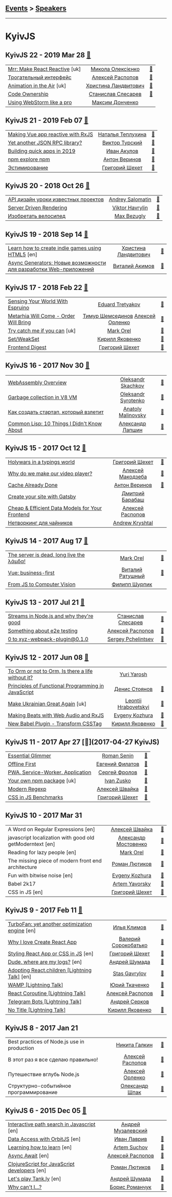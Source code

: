 ## [Events](../README.md) > [Speakers](../speakers.md)
---

# KyivJS

## KyivJS 22 - 2019 Mar 28 [:movie_camera:](https://www.youtube.com/playlist?list=PLxw9RJPDS60rZDoo9WrTddVtkKVhaxMDn)
| | | |
| --- | :---: | --- |
| [Mrr: Make React Reactive](https://www.youtube.com/watch?v=9Mv83tUvbxk) [uk] |  [Микола Олексієнко](../../speakers/Микола%20Олексієнко.md)  | [:notebook:](http://bit.ly/2WzMzbH)   |
| [Трогательный интерфейс](https://www.youtube.com/watch?v=9fg7yfUf9Kc)  |  [Алексей Распопов](../../speakers/Алексей%20Распопов.md)  | [:notebook:](https://alexeyraspopov.github.io/touchy-things/)   |
| [Animation in the Air](https://www.youtube.com/watch?v=Wqn_kmMpCGc) [uk] |  [Христина Ландвитович](../../speakers/Христина%20Ландвитович.md)  | [:notebook:](https://slides.com/cristinalandvytovych/animation/#/)   |
| [Code Ownership](https://www.youtube.com/watch?v=ICZsVKgbMe8)  |  [Станислав Слесарев](../../speakers/Станислав%20Слесарев.md)  | [:notebook:](https://drive.google.com/file/d/1FY05DEyt3qZAwYhk5m5ypHjPLTYks-OL/view)   |
| [Using WebStorm like a pro](https://www.youtube.com/watch?v=dxSQQufii3s)  |  [Максим Донченко](../../speakers/Максим%20Донченко.md)  |    |
## KyivJS 21 - 2019 Feb 07 [:movie_camera:](https://www.youtube.com/playlist?list=PLxw9RJPDS60riQwoR-WpcUuSqRVeGeSny)
| | | |
| --- | :---: | --- |
| [Making Vue app reactive with RxJS](https://www.youtube.com/watch?v=Ny1_s9OHg1M)  |  [Наталья Теплухина](../../speakers/Наталья%20Теплухина.md)  | [:notebook:](https://slides.com/superdiana/making-your-vue-app-reactive-with-rxjs#/)   |
| [Yet another JSON RPC library?](https://www.youtube.com/watch?v=84Y5n32tX5E)  |  [Виктор Турский](../../speakers/Виктор%20Турский.md)  | [:notebook:](https://docs.google.com/presentation/d/1bvlsG5nBEVwMGm7rBh4zmfrGDLUIjpv_t4rxFS2_uMw/edit)   |
| [Building quick apps in 2019](https://www.youtube.com/watch?v=kNpBcA5GrcU)  |  [Иван Акулов](../../speakers/Иван%20Акулов.md)  | [:notebook:](https://docs.google.com/presentation/d/1GAc1-lY-uqTnzoIN8lWeQpbaBG3zh_eolAHNwAfqE4U/edit)   |
| [npm explore npm](https://www.youtube.com/watch?v=RRAQXLaBCEk)  |  [Антон Веринов](../../speakers/Антон%20Веринов.md)  | [:notebook:](https://drive.google.com/file/d/1Jgej6L44BeaOofCqr5Kwr7kLxivrQDjk/view)   |
| [Эстимирование](https://www.youtube.com/watch?v=xu7cBk-STx4)  |  [Григорий Шехет](../../speakers/Григорий%20Шехет.md)  | [:notebook:](https://drive.google.com/file/d/1F-5hei901Z8m26F53gigWlkbjTdgejP7/view)   |
## KyivJS 20 - 2018 Oct 26 [:movie_camera:](https://www.youtube.com/playlist?list=PLxw9RJPDS60pAakpyewUFg7fV46A0bUAf)
| | | |
| --- | :---: | --- |
| [API дизайн уроки известных проектов](https://www.youtube.com/watch?v=xrpZZBphcPA)  |  [Andrey Salomatin](../../speakers/Andrey%20Salomatin.md)  | [:notebook:](https://www.slideshare.net/flpvsk/api-kievjs)   |
| [Server Driven Rendering](https://www.youtube.com/watch?v=my5xiCC-L8g)  |  [Viktor Havrylin](../../speakers/Viktor%20Havrylin.md)  | [:notebook:](https://drive.google.com/file/d/1FAwRWfzFoR5qsYXwCaXcetck5ZdW3hkh/view)   |
| [Изобретать велосипед](https://www.youtube.com/watch?v=IMbK2CiYtxo)  |  [Max Bezugly](../../speakers/Max%20Bezugly.md)  | [:notebook:](https://docs.google.com/presentation/d/1-QccDwhZhHi-i-TPkgxGltM906Hx63-0vVTBWBP-_Iw/edit)   |
## KyivJS 19 - 2018 Sep 14 [:movie_camera:](https://www.youtube.com/playlist?list=PLxw9RJPDS60qYg70D2fOMOmU5N-Ugxmk5)
| | | |
| --- | :---: | --- |
| [Learn how to create indie games using HTML5](https://www.youtube.com/watch?v=1KPX2a-bdZ0) [en] |  [Христина Ландвитович](../../speakers/Христина%20Ландвитович.md)  | [:notebook:](https://slides.com/cristinalandvytovych/gamedev#/)   |
| [Async Generators: Новые возможности для разработки Web-приложений](https://www.youtube.com/watch?v=nqmEfPQoG8w)  |  [Виталий Акимов](../../speakers/Виталий%20Акимов.md)  | [:notebook:](https://effectful.js.org/slides/async-gens-opportunities-kyiv/#/)   |
## KyivJS 17 - 2018 Feb 22 [:movie_camera:](https://www.youtube.com/playlist?list=PLxw9RJPDS60piISpypsYP2dl8J8Ft9CUJ)
| | | |
| --- | :---: | --- |
| [Sensing Your World With Espruino](https://youtu.be/sGK3FhAnAZk)  |  [Eduard Tretyakov](../../speakers/Eduard%20Tretyakov.md)  | [:notebook:](https://drive.google.com/file/d/17W_xc1JI2pVJgaXZVag0UeM9HFUO7gQa/view)   |
| [Metarhia Will Come - Order Will Bring](https://youtu.be/pFULDKyyqp8)  |  [Тимур Шемсединов](../../speakers/Тимур%20Шемсединов.md)  [Алексей Орленко](../../speakers/Алексей%20Орленко.md)  | [:notebook:](https://www.slideshare.net/tshemsedinov/metarhia-kievjs-22feb2018)   |
| [Try catch me if you can](https://youtu.be/GC-E8qIYchE) [uk] |  [Mark Orel](../../speakers/Mark%20Orel.md)  | [:notebook:](http://slides.com/markorel/try-catch#/)   |
| [Set&#x2F;WeakSet](https://youtu.be/Wfg-_ljqaTA)  |  [Кирилл Яковенко](../../speakers/Кирилл%20Яковенко.md)  | [:notebook:](https://drive.google.com/file/d/1DY4-P1p2fh-uLcfeGsHNmzlA48Ap-nmf/view)   |
| [Frontend Digest](https://youtu.be/1DsYgEPTUrA)  |  [Григорий Шехет](../../speakers/Григорий%20Шехет.md)  | [:notebook:](https://drive.google.com/file/d/1AwvzL4mLHycn9zYaFNRTJ98UY79L3cAM/view)   |
## KyivJS 16 - 2017 Nov 30 [:movie_camera:](https://www.youtube.com/playlist?list=PLxw9RJPDS60of87ljedKgwU5NyeM-nlpB)
| | | |
| --- | :---: | --- |
| [WebAssembly Overview](https://www.youtube.com/watch?v=ORi-6-KXUHQ)  |  [Oleksandr Skachkov](../../speakers/Oleksandr%20Skachkov.md)  | [:notebook:](https://docs.google.com/presentation/d/1b9UwylxPZ_91kjPYZUpeNWF3p9XDOtV-AXOcufbI75E/edit)   |
| [Garbage collection in V8 VM](https://www.youtube.com/watch?v=t4NXCZWdfkI)  |  [Oleksandr Syrotenko](../../speakers/Oleksandr%20Syrotenko.md)  | [:notebook:](https://drive.google.com/file/d/0B4xFRFS363tpMkR0UlE4OGNMd1FNV3hOSnZrUTZneWxEa0NN/view)   |
| [Как создать стартап, который взлетит](https://www.youtube.com/watch?v=JSqUYuIOHE8)  |  [Anatoly Malinovsky](../../speakers/Anatoly%20Malinovsky.md)  | [:notebook:](https://drive.google.com/file/d/1JyFWNT612iFJn3guBDHmsSs3FUFy5nca/view)   |
| [Common Lisp: 10 Things I Didn&#39;t Know About](https://www.youtube.com/watch?v=3WzDXf135N8)  |  [Александр Лапшин](../../speakers/Александр%20Лапшин.md)  | [:notebook:](http://sudodoki.github.io/slides/lisp-%E2%9A%A1%EF%B8%8F/#/)   |
## KyivJS 15 - 2017 Oct 12 [:movie_camera:](https://www.youtube.com/watch?v=rv-5FtJxNic)
| | | |
| --- | :---: | --- |
| [Holywars in a typings world](https://www.youtube.com/watch?v=rv-5FtJxNic)  |  [Григорий Шехет](../../speakers/Григорий%20Шехет.md)  | [:notebook:](https://drive.google.com/file/d/0B4xFRFS363tpZXJRX2V4Z25WaTQ/view)   |
| [Why do we make our video player?](https://www.youtube.com/watch?v=rv-5FtJxNic)  |  [Алексей Макодзеба](../../speakers/Алексей%20Макодзеба.md)  | [:notebook:](https://docs.google.com/presentation/d/1FN0T2hFYmPh-A1OEpM6S8P4pIOSL8lClkxYMfx1jqXw/edit#slide=id.g26f9308039_0_24)   |
| [Cache Already Done](https://www.youtube.com/watch?v=rv-5FtJxNic)  |  [Антон Веринов](../../speakers/Антон%20Веринов.md)  | [:notebook:](http://anton.codes/talks/cache/)   |
| [Create your site with Gatsby](https://www.youtube.com/watch?v=rv-5FtJxNic)  |  [Дмитрий Барабаш](../../speakers/Дмитрий%20Барабаш.md)  |    |
| [Cheap &amp; Efficient Data Models for Your Frontend](https://www.youtube.com/watch?v=rv-5FtJxNic)  |  [Алексей Распопов](../../speakers/Алексей%20Распопов.md)  |    |
| [Нетворкинг для чайников](https://www.youtube.com/watch?v=rv-5FtJxNic)  |  [Andrew Kryshtal](../../speakers/Andrew%20Kryshtal.md)  |    |
## KyivJS 14 - 2017 Aug 17 [:movie_camera:](https://www.youtube.com/watch?v=SJ5bBP6L_AU)
| | | |
| --- | :---: | --- |
| [The server is dead, long live the λάμδα!](https://www.youtube.com/watch?v=SJ5bBP6L_AU)  |  [Mark Orel](../../speakers/Mark%20Orel.md)  | [:notebook:](http://slides.com/markorel/lambda#/)   |
| [Vue: business-first](https://www.youtube.com/watch?v=SJ5bBP6L_AU)  |  [Виталий Ратушный](../../speakers/Виталий%20Ратушный.md)  | [:notebook:](https://drive.google.com/file/d/0B4xFRFS363tpWXB3YXpoUGo3M0k/view)   |
| [From JS to Computer Vision](https://www.youtube.com/watch?v=SJ5bBP6L_AU)  |  [Филипп Шурпик](../../speakers/Филипп%20Шурпик.md)  |    |
## KyivJS 13 - 2017 Jul 21 [:movie_camera:](https://www.youtube.com/playlist?list=PLxw9RJPDS60rbnSh5FzYNneE_qyZGwzg-)
| | | |
| --- | :---: | --- |
| [Streams in Node.js and why they&#39;re good](https://www.youtube.com/watch?v=lGZze5YFK5U)  |  [Станислав Слесарев](../../speakers/Станислав%20Слесарев.md)  | [:notebook:](https://drive.google.com/file/d/0B4xFRFS363tpd0VyUlJxTFdScG8/view)   |
| [Something about e2e testing](https://www.youtube.com/watch?v=LEtVX4VDqAU)  |  [Алексей Распопов](../../speakers/Алексей%20Распопов.md)  | [:notebook:](https://drive.google.com/open?id=0B4xFRFS363tpd0VyUlJxTFdScG8)   |
| [0 to xyz-webpack-plugin@0.1.0](https://www.youtube.com/watch?v=qDt2JKvFkFA)  |  [Sergey Pchelintsev](../../speakers/Sergey%20Pchelintsev.md)  | [:notebook:](http://slides.com/jalkoby/from-zero-to-xyz-webpack-plugin)   |
## KyivJS 12 - 2017 Jun 08 [:movie_camera:](https://www.youtube.com/playlist?list=PLxw9RJPDS60r6P1JoieCCw8fWuphMqviI)
| | | |
| --- | :---: | --- |
| [To Orm or not to Orm, Is there a life without it?](https://www.youtube.com/watch?v=h3oRLWsPaG8)  |  [Yuri Yarosh](../../speakers/Yuri%20Yarosh.md)  |    |
| [Principles of Functional Programming in JavaScript](https://www.youtube.com/watch?v=xom2TdaZPAI)  |  [Денис Стоянов](../../speakers/Денис%20Стоянов.md)  | [:notebook:](http://fp-in-js.surge.sh/#/)   |
| [Make Ukrainian Great Again](https://www.youtube.com/watch?v=WMJyKXIafsM) [uk] |  [Leontii Hrabovetskyi](../../speakers/Leontii%20Hrabovetskyi.md)  | [:notebook:](https://drive.google.com/file/d/0B4xFRFS363tpdGhodi1wSTlaVjQ/view)   |
| [Making Beats with Web Audio and RxJS](https://www.youtube.com/watch?v=RyP5rqdmnlg)  |  [Evgeny Kozhura](../../speakers/Evgeny%20Kozhura.md)  | [:notebook:](https://drive.google.com/file/d/0B4xFRFS363tpRmJscEF4LU90SEk/view)   |
| [New Babel Plugin - Transform CSSTag](https://www.youtube.com/watch?v=hd_hoMZ2wn0)  |  [Кирилл Яковенко](../../speakers/Кирилл%20Яковенко.md)  | [:notebook:](https://blia.github.io/kyivjs-jun-8-2017/)   |
## KyivJS 11 - 2017 Apr 27 [:movie_camera:](2017-04-27 KyivJS)
| | | |
| --- | :---: | --- |
| [Essential Glimmer](https://www.youtube.com/watch?v=4wnbCtDZINQ)  |  [Roman Senin](../../speakers/Roman%20Senin.md)  | [:notebook:](https://drive.google.com/file/d/0B5aBzJ0JSZSgS182Y0NyOGpleHM/view)   |
| [Offline First](https://www.youtube.com/watch?v=1_q9zVRTx8U)  |  [Евгений Филатов](../../speakers/Евгений%20Филатов.md)  | [:notebook:](https://drive.google.com/file/d/0B4xFRFS363tpNHllNG1zS0U2Rjg/view)   |
| [PWA. Service-Worker. Application](https://www.youtube.com/watch?v=i2OOIyzEqvE)  |  [Сергей Фролов](../../speakers/Сергей%20Фролов.md)  | [:notebook:](https://drive.google.com/file/d/0B4xFRFS363tpMGJ4OUIxam1zWEk/view)   |
| [Your own npm package](https://www.youtube.com/watch?v=sjG-1c9s86I) [uk] |  [Ivan Zusko](../../speakers/Ivan%20Zusko.md)  | [:notebook:](https://docs.google.com/presentation/d/1uZdNTGAv_eMSw1tDztb6p0owcDggv8zf3suwl9YdVvQ/edit)   |
| [Modern Regexp](https://www.youtube.com/watch?v=5yq8quaYMak)  |  [Алексей Швайка](../../speakers/Алексей%20Швайка.md)  | [:notebook:](https://drive.google.com/file/d/0B4xFRFS363tpY1Bkcno0YkpDbU0/view)   |
| [CSS in JS Benchmarks](https://www.youtube.com/watch?v=m9k2Kkg82do)  |  [Григорий Шехет](../../speakers/Григорий%20Шехет.md)  | [:notebook:](https://drive.google.com/file/d/0B4xFRFS363tpeGNpYUhaVjRfNzQ/view)   |
## KyivJS 10 - 2017 Mar 31 
| | | |
| --- | :---: | --- |
| A Word on Regular Expressions [en] |  [Алексей Швайка](../../speakers/Алексей%20Швайка.md)  | [:notebook:](https://goo.gl/MXd52q)   |
| javascript localization with good old getModerntext [en] |  [Александр Мостовенко](../../speakers/Александр%20Мостовенко.md)  | [:notebook:](https://goo.gl/TNrYMw)   |
| Reading for lazy people [en] |  [Mark Orel](../../speakers/Mark%20Orel.md)  | [:notebook:](http://slides.com/markorel/deck)   |
| The missing piece of modern front end architecture  |  [Роман Лютиков](../../speakers/Роман%20Лютиков.md)  | [:notebook:](https://goo.gl/9m96pz)   |
| Fun with bitwise noise [en] |  [Evgeny Kozhura](../../speakers/Evgeny%20Kozhura.md)  | [:notebook:](https://goo.gl/sD2wGz)   |
| Babel 2k17  |  [Artem Yavorsky](../../speakers/Artem%20Yavorsky.md)  | [:notebook:](https://goo.gl/Ort2kw)   |
| CSS in JS [en] |  [Григорий Шехет](../../speakers/Григорий%20Шехет.md)  | [:notebook:](https://goo.gl/zsLCM6)   |
## KyivJS 9 - 2017 Feb 11 [:movie_camera:](https://www.youtube.com/playlist?list=PLxw9RJPDS60rSfHr_srQ2xgqBgjeYBUhe)
| | | |
| --- | :---: | --- |
| [TurboFan: yet another optimization engine](https://www.youtube.com/watch?v=VUyqHzF1yXM) [en] |  [Илья Климов](../../speakers/Илья%20Климов.md)  | [:notebook:](https://docs.google.com/presentation/d/1uO_tx78nEG5Q7wh2MIfzLo5KjjEgBs_RMmSL9UQQQgI/edit)   |
| [Why I love Create React App](https://www.youtube.com/watch?v=7BH9ZSld0B0)  |  [Валерий Сорокобатько](../../speakers/Валерий%20Сорокобатько.md)  | [:notebook:](https://www.icloud.com/keynote/0Y-YSxs_21K-F3zftvVdU0oUw#Why_I_Love_Create_React_App)   |
| [Styling React App or CSS in JS](https://www.youtube.com/watch?v=qqWHPEkfmrc) [en] |  [Григорий Шехет](../../speakers/Григорий%20Шехет.md)  | [:notebook:](https://drive.google.com/file/d/0B65dEGRmB3ViWmZJem9DQi1BblE/view)   |
| [Dude, where are my logs?](https://www.youtube.com/watch?v=g14rXXDn8kk) [en] |  [Андрей Шумада](../../speakers/Андрей%20Шумада.md)  | [:notebook:](https://docs.google.com/presentation/d/1mxZUZZe2Yo5WHGKWGOsGXUsTkX4EAiTdW-4e0bvbt-s/edit)   |
| [Adopting React.children [Lightning Talk]](https://www.youtube.com/watch?v=4-U2sEMPMR0) [en] |  [Stas Gavrylov](../../speakers/Stas%20Gavrylov.md)  | [:notebook:](http://slides.com/stasgavrylov/deck/fullscreen#/)   |
| [WAMP [Lightning Talk]](https://www.youtube.com/watch?v=4-U2sEMPMR0)  |  [Юрий Ткаченко](../../speakers/Юрий%20Ткаченко.md)  | [:notebook:](https://github.com/tyv/wamp-lightning-talk)   |
| [React Coroutine [Lightning Talk]](https://www.youtube.com/watch?v=4-U2sEMPMR0)  |  [Алексей Распопов](../../speakers/Алексей%20Распопов.md)  | [:notebook:](https://react-coroutine.js.org/)   |
| [Telegram Bots [Lightning Talk]](https://www.slideshare.net/viattik/telegram-bots-72033250)  |  [Андрей Серков](../../speakers/Андрей%20Серков.md)  |    |
| [No Title [Lightning Talk]](https://www.youtube.com/watch?v=4-U2sEMPMR0)  |  [Кирилл Яковенко](../../speakers/Кирилл%20Яковенко.md)  | [:notebook:](https://drive.google.com/file/d/0B65dEGRmB3ViZXAzaWxRdjZwcnc/view)   |
## KyivJS 8 - 2017 Jan 21 
| | | |
| --- | :---: | --- |
| Best practices of Node.js use in production  |  [Никита Галкин](../../speakers/Никита%20Галкин.md)  | [:notebook:](https://galkin.github.io/kyivjs-2017)   |
| В этот раз я все сделаю правильно!  |  [Алексей Распопов](../../speakers/Алексей%20Распопов.md)  | [:notebook:](https://alexeyraspopov.github.io/the-right-way)   |
| Путешествие вглубь Node.js  |  [Алексей Орленко](../../speakers/Алексей%20Орленко.md)  | [:notebook:](http://aqrln.github.io/kyivjs-2017/#/)   |
| Структурно-событийное программирование  |  [Олександр Шпак](../../speakers/Олександр%20Шпак.md)  | [:notebook:](https://drive.google.com/file/d/0B5hEGrbXzEkMdW9NV21qdG9jeVk/view)   |
## KyivJS 6 - 2015 Dec 05 [:movie_camera:](https://www.youtube.com/playlist?list=PLxw9RJPDS60qUL9tiH3Hh-xB8rY5xV2Cr)
| | | |
| --- | :---: | --- |
| [Interactive path search in Javascript](https://www.youtube.com/watch?v=cbN09nPT9hQ) [en] |  [Андрей Музалевский](../../speakers/Андрей%20Музалевский.md)  |    |
| [Data Access with OrbitJS](https://www.youtube.com/watch?v=uNqejKSsD3k) [en] |  [Иван Лаврив](../../speakers/Иван%20Лаврив.md)  | [:notebook:](http://slides.com/ivanlavriv/deck/fullscreen#/)   |
| [Learning how to learn](https://www.youtube.com/watch?v=ODAufmZ06TA) [en] |  [Artem Suchov](../../speakers/Artem%20Suchov.md)  | [:notebook:](http://artemsychov.com/kievjs2015/)   |
| [Async Await](https://www.youtube.com/watch?v=nL6DaBJd9Qk) [en] |  [Алексей Распопов](../../speakers/Алексей%20Распопов.md)  | [:notebook:](http://alexeyraspopov.github.io/async-await/)   |
| [ClojureScript for JavaScript developers](https://www.youtube.com/watch?v=cOejm16mCUU) [en] |  [Роман Лютиков](../../speakers/Роман%20Лютиков.md)  | [:notebook:](http://roman01la.github.io/cljs-for-js-devs/)   |
| [Let&#39;s play Tank.ly](https://www.youtube.com/watch?v=y8EDS_EzAXk) [en] |  [Андрей Шумада](../../speakers/Андрей%20Шумада.md)  | [:notebook:](https://docs.google.com/presentation/d/1MGe9fHox6rVpXVl934cGtKb5eJeAayVvcWDuhdu-l50/edit)   |
| [Why can&#39;t I…?](https://www.youtube.com/watch?v=E0oIKEpOs58)  |  [Борис Романчук](../../speakers/Борис%20Романчук.md)  | [:notebook:](https://docs.google.com/presentation/d/1U8r--zX0asyRKv0aH51L0354hQD2wt2xMAfCSH0X7KA/edit)   |
